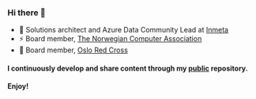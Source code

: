 ### Hi there 👋

- 💼 Solutions architect and Azure Data Community Lead at [Inmeta](https://inmeta.no/)
- ⚡ Board member, [The Norwegian Computer Association](https://www.dataforeningen.no/)
- :pushpin: Board member, [Oslo Red Cross](https://www.rodekors.no/lokalforeninger/oslo/) 


#### I continuously develop and share content through my [public](https://github.com/davidaascorreia/public) repository.

#### Enjoy!
